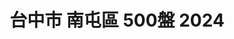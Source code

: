 ---
title: "台中市 南屯區 500盤 2024"
keywords:
  - 美食競賽
  - 台灣美食
  - 美食精選
datePublished: "2025-06-30"
dateModified: "2025-07-01"
city: "台中市"
district: "南屯區"
award: "500盤"
year: "2024"
page: 1
count: 5

restaurants:
  - name: "JL STUDIO"
    address: "台中市南屯區益豐路四段689號2樓"
    phone: "0423803570"
    geo: "24.15048684063746, 120.62854305823515"
    google_map: "https://maps.app.goo.gl/nk9Mg95M5nRLidjAA"
    footinder: "https://footinder.com.tw/%e5%8f%b0%e4%b8%ad%e5%b8%82%e5%8d%97%e5%b1%af%e5%8d%80/411/"
    official: "https://jlstudiotw.com/"
    award:
    - name: "500盤"
      year: "2024"
  - name: "霧都老火鍋"
    address: "台中市南屯區大墩路28號"
    phone: "0424739680"
    geo: "24.137534113599305, 120.6500430134592"
    google_map: "https://maps.app.goo.gl/cuBjpuCZFe5u6BJC9"
    footinder: "https://footinder.com.tw/%E5%8F%B0%E4%B8%AD%E5%B8%82%E5%8D%97%E5%B1%AF%E5%8D%80/103129/"
    official: "https://www.facebook.com/WUDU.HOTPOT/"
    award:
    - name: "500盤"
      year: "2024"
  - name: "阿助鵝肉攤"
    address: "台中市南屯區南屯路二段160號"
    phone: "0424731301"
    geo: "24.136304779338584, 120.65147689127306"
    google_map: "https://maps.app.goo.gl/nAfUVrftfQgQkKbF9"
    footinder: "https://footinder.com.tw/%E5%8F%B0%E4%B8%AD%E5%B8%82%E5%8D%97%E5%B1%AF%E5%8D%80/134916/"
    official: "https://www.facebook.com/p/%E9%98%BF%E5%8A%A9%E9%B5%9D%E8%82%89%E6%B5%B7%E7%94%A2-100069577371965/"
    award:
    - name: "500盤"
      year: "2024"
  - name: "与玥樓頂級粵菜餐廳"
    address: "台中市南屯區公益路二段783號"
    phone: "0423829128"
    geo: "24.150942231115817, 120.62928844692372"
    google_map: "https://maps.app.goo.gl/o7Dtf5YD8hPruhQ26"
    footinder: "https://footinder.com.tw/%E5%8F%B0%E4%B8%AD%E5%B8%82%E5%8D%97%E5%B1%AF%E5%8D%80/437/"
    official: "https://yuyuelou.com.tw/"
    award:
    - name: "500盤"
      year: "2024"
  - name: "PINOCOCO 皮諾可可"
    address: "台中市南屯區益豐路四段689號"
    phone: "0423803357"
    geo: "24.15053043965355, 120.62854686110784"
    google_map: "https://maps.app.goo.gl/JZmMU3Zv4UZnikZVA"
    footinder: "https://footinder.com.tw/%E5%8F%B0%E4%B8%AD%E5%B8%82%E5%8D%97%E5%B1%AF%E5%8D%80/644/"
    official: "https://www.facebook.com/pinococo23803357/"
    award:
    - name: "500盤"
      year: "2024"
---